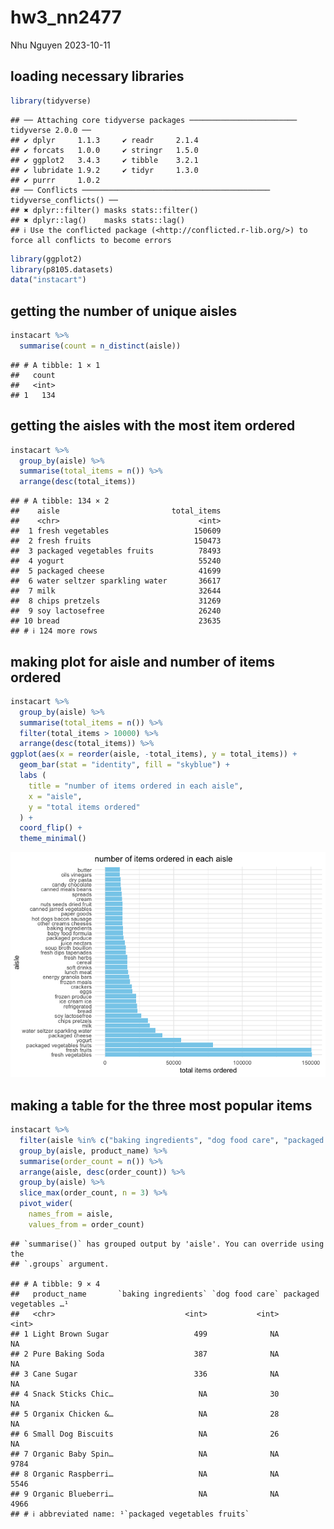 hw3_nn2477
================
Nhu Nguyen
2023-10-11

## loading necessary libraries

``` r
library(tidyverse)
```

    ## ── Attaching core tidyverse packages ──────────────────────── tidyverse 2.0.0 ──
    ## ✔ dplyr     1.1.3     ✔ readr     2.1.4
    ## ✔ forcats   1.0.0     ✔ stringr   1.5.0
    ## ✔ ggplot2   3.4.3     ✔ tibble    3.2.1
    ## ✔ lubridate 1.9.2     ✔ tidyr     1.3.0
    ## ✔ purrr     1.0.2     
    ## ── Conflicts ────────────────────────────────────────── tidyverse_conflicts() ──
    ## ✖ dplyr::filter() masks stats::filter()
    ## ✖ dplyr::lag()    masks stats::lag()
    ## ℹ Use the conflicted package (<http://conflicted.r-lib.org/>) to force all conflicts to become errors

``` r
library(ggplot2)
library(p8105.datasets)
data("instacart")
```

## getting the number of unique aisles

``` r
instacart %>% 
  summarise(count = n_distinct(aisle))
```

    ## # A tibble: 1 × 1
    ##   count
    ##   <int>
    ## 1   134

## getting the aisles with the most item ordered

``` r
instacart %>% 
  group_by(aisle) %>% 
  summarise(total_items = n()) %>% 
  arrange(desc(total_items))
```

    ## # A tibble: 134 × 2
    ##    aisle                         total_items
    ##    <chr>                               <int>
    ##  1 fresh vegetables                   150609
    ##  2 fresh fruits                       150473
    ##  3 packaged vegetables fruits          78493
    ##  4 yogurt                              55240
    ##  5 packaged cheese                     41699
    ##  6 water seltzer sparkling water       36617
    ##  7 milk                                32644
    ##  8 chips pretzels                      31269
    ##  9 soy lactosefree                     26240
    ## 10 bread                               23635
    ## # ℹ 124 more rows

## making plot for aisle and number of items ordered

``` r
instacart %>% 
  group_by(aisle) %>% 
  summarise(total_items = n()) %>% 
  filter(total_items > 10000) %>% 
  arrange(desc(total_items)) %>% 
ggplot(aes(x = reorder(aisle, -total_items), y = total_items)) +
  geom_bar(stat = "identity", fill = "skyblue") + 
  labs (
    title = "number of items ordered in each aisle", 
    x = "aisle",
    y = "total items ordered"
  ) + 
  coord_flip() + 
  theme_minimal()
```

![](p8105_hw3_nn2477_files/figure-gfm/unnamed-chunk-4-1.png)<!-- -->

## making a table for the three most popular items

``` r
instacart %>% 
  filter(aisle %in% c("baking ingredients", "dog food care", "packaged vegetables fruits")) %>% 
  group_by(aisle, product_name) %>% 
  summarise(order_count = n()) %>% 
  arrange(aisle, desc(order_count)) %>% 
  group_by(aisle) %>% 
  slice_max(order_count, n = 3) %>% 
  pivot_wider(
    names_from = aisle,
    values_from = order_count)
```

    ## `summarise()` has grouped output by 'aisle'. You can override using the
    ## `.groups` argument.

    ## # A tibble: 9 × 4
    ##   product_name       `baking ingredients` `dog food care` packaged vegetables …¹
    ##   <chr>                             <int>           <int>                  <int>
    ## 1 Light Brown Sugar                   499              NA                     NA
    ## 2 Pure Baking Soda                    387              NA                     NA
    ## 3 Cane Sugar                          336              NA                     NA
    ## 4 Snack Sticks Chic…                   NA              30                     NA
    ## 5 Organix Chicken &…                   NA              28                     NA
    ## 6 Small Dog Biscuits                   NA              26                     NA
    ## 7 Organic Baby Spin…                   NA              NA                   9784
    ## 8 Organic Raspberri…                   NA              NA                   5546
    ## 9 Organic Blueberri…                   NA              NA                   4966
    ## # ℹ abbreviated name: ¹​`packaged vegetables fruits`
